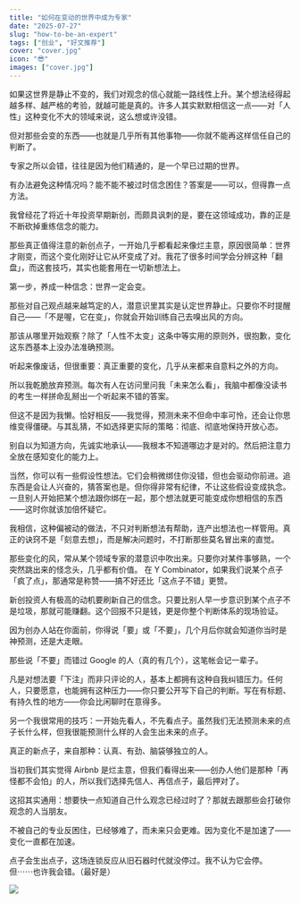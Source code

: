 ```yaml
---
title: "如何在变动的世界中成为专家"
date: "2025-07-27"
slug: "how-to-be-an-expert"
tags: ["创业", "好文推荐"]
cover: "cover.jpg"
icon: "😎"
images: ["cover.jpg"]
---
```

如果这世界是静止不变的，我们对观念的信心就能一路线性上升。某个想法经得起越多样、越严格的考验，就越可能是真的。许多人其实默默相信这一点——对「人性」这种变化不大的领域来说，这么想或许没错。



但对那些会变的东西——也就是几乎所有其他事物——你就不能再这样信任自己的判断了。



专家之所以会错，往往是因为他们精通的，是一个早已过期的世界。



有办法避免这种情况吗？能不能不被过时信念困住？答案是——可以，但得靠一点方法。



我曾经花了将近十年投资早期新创，而颇具讽刺的是，要在这领域成功，靠的正是不断砍掉重练信念的能力。



那些真正值得注意的新创点子，一开始几乎都看起来像烂主意，原因很简单：世界才刚变，而这个变化刚好让它从坏变成了对。我花了很多时间学会分辨这种「翻盘」，而这套技巧，其实也能套用在一切新想法上。



第一步，养成一种信念：世界一定会变。



那些对自己观点越来越笃定的人，潜意识里其实是认定世界静止。只要你不时提醒自己——「不是喔，它在变」，你就会开始训练自己去嗅出风的方向。



那该从哪里开始观察？除了「人性不太变」这条中等实用的原则外，很抱歉，变化这东西基本上没办法准确预测。



听起来像废话，但很重要：真正重要的变化，几乎从来都来自意料之外的方向。



所以我乾脆放弃预测。每次有人在访问里问我「未来怎么看」，我脑中都像没读书的考生一样拼命乱掰出一个听起来不错的答案。



但这不是因为我懒。恰好相反——我觉得，预测未来不但命中率可怜，还会让你思维变得僵硬。与其乱猜，不如选择更实际的策略：彻底、彻底地保持开放心态。



别自以为知道方向，先诚实地承认——我根本不知道哪边才是对的。然后把注意力全放在感知变化的能力上。



当然，你可以有一些假设性想法。它们会稍微绑住你没错，但也会驱动你前进。追东西是会让人兴奋的，猜答案也是。但你得非常有纪律，不让这些假设变成执念。
一旦别人开始把某个想法跟你绑在一起，那个想法就更可能变成你想相信的东西——这时你就该加倍怀疑它。



我相信，这种偏被动的做法，不只对判断想法有帮助，连产出想法也一样管用。真正的诀窍不是「刻意去想」，而是解决问题时，不打断那些莫名冒出来的直觉。



那些变化的风，常从某个领域专家的潜意识中吹出来。只要你对某件事够熟，一个突然跳出来的怪念头，几乎都有价值。
在 Y Combinator，如果我们说某个点子「疯了点」，那通常是称赞——搞不好还比「这点子不错」更赞。



新创投资人有极高的动机要刷新自己的信念。只要比别人早一步意识到某个点子不是垃圾，那就可能赚翻。这个回报不只是钱，更是你整个判断体系的现场验证。



因为创办人站在你面前，你得说「要」或「不要」，几个月后你就会知道你当时是神预测，还是大走眼。



那些说「不要」而错过 Google 的人（真的有几个），这笔帐会记一辈子。



凡是对想法要「下注」而非只评论的人，基本上都拥有这种自我纠错压力。任何人，只要愿意，也能拥有这种压力——你只要公开写下自己的判断。写在有标题、有持久性的地方——你会比闲聊时在意得多。



另一个我很常用的技巧：一开始先看人，不先看点子。虽然我们无法预测未来的点子长什么样，但我很能预测什么样的人会生出未来的点子。



真正的新点子，来自那种：认真、有劲、脑袋够独立的人。



当初我们其实觉得 Airbnb 是烂主意，但我们看得出来——创办人他们是那种「再怪都不会怕」的人，所以我们选择先信人、再信点子，最后押对了。



这招其实通用：想要快一点知道自己什么观念已经过时了？那就去跟那些会打破你观念的人当朋友。



不被自己的专业反困住，已经够难了，而未来只会更难。因为变化不是加速了——变化一直都在加速。



点子会生出点子，这场连锁反应从旧石器时代就没停过。我不认为它会停。
但⋯⋯也许我会错。（最好是）




![](https://prod-files-secure.s3.us-west-2.amazonaws.com/112d0858-5090-4d34-a606-b75eb8d65fd2/46476355-9cf3-4e99-9b7a-3531bc426380/1000202064.png?X-Amz-Algorithm=AWS4-HMAC-SHA256&X-Amz-Content-Sha256=UNSIGNED-PAYLOAD&X-Amz-Credential=ASIAZI2LB466XWSN7NL3%2F20250728%2Fus-west-2%2Fs3%2Faws4_request&X-Amz-Date=20250728T185810Z&X-Amz-Expires=3600&X-Amz-Security-Token=IQoJb3JpZ2luX2VjEGoaCXVzLXdlc3QtMiJIMEYCIQCWDojgfbuOmw519WGymOHMaC%2B0V2RYxzMPYjniiGvwGAIhALzlcvzMunxsDZz%2BC%2FWDReV1j8rLjwGvrgOOZ%2Fx9DUZ9KogECJP%2F%2F%2F%2F%2F%2F%2F%2F%2F%2FwEQABoMNjM3NDIzMTgzODA1IgyOAmIETbrmArbcKCoq3APRh1B2A6zJXjSWSJj4u1V9tEzlbhqapu1lzcLMRGzFEgtluRZMz29zSEZgEvI%2FIIAFKhA3mp2pzZcLGoqbRK2dpyDoFrETQfsTxljrwTEJy1xVS0orL4uIV3CD2te8656BU6nwdcpyzjhwRor%2BUd9h5L6Pk%2BCmJ629H4Bv7e9WpyBhnt8UtF8dKvizqev6pkQ0lem6QnoxV9tjTvH5HYdzv%2FdMXDFPNKrKUCvyoPxeanMMR6oL9R0wgPhXRhb7lcLeQUJY5%2F%2B%2FWQfMFLQZ2aQkebV%2BiYh9TZalr5mgAkJgDoE5eTrSt3%2BY8vfV4F%2Bf9%2BE9LaL4uKnHul5VtIL9yXgf15VlqslRbAMawxKd5t9U%2FD%2F%2BkwFN3Juxb1wwOGHQFjVpt%2Bj6YVlsOZqytsatgfHjEk89PeHxJhJSQZBFyTdZ4BKPwILez8OIJk177ImxAs3hjmXcr%2FAFs98%2BBc0fZLfBB7X0sn4ZpF2y6%2BYVHHb8Hy8rV%2BnUMJxdEwSlOxMVukr8x60MaeJn96sEpdRwY1fVY1YOu7mSOCo69Spb%2BU7Ys4jeh00KcoMJHH%2Fx59qNg3QYN7%2FfMbX5ut3rLjecicCJ2Qy9Zt8pNgOv0grKL9P661ZwnXTvLVSIhYjq6TC%2B8Z7EBjqkAYqH9oEUZiudle2HbLhcZl%2BRsBDekqL%2FpkZp%2FfrcwIk7YhpUD46C%2BCicKBm%2FqxXCl7JdmzP3EJkhRuwRXq9%2FpcXKQgMwDR%2FMGOKl0MCQpxs2ZqQ4x3X0th9kdLO7rba8hkaE41wpV7T7nyI8sUWCufS7cuiusnR5mnVpDYMYxHfFEJm0vKFpaKniCHJySieL%2BHzdAyPwb9mNW7WV8YcT8RAa03wi&X-Amz-Signature=87f014958129716e603ce909d722b90b1a44cbaeb2b0e3de1424780b94efe158&X-Amz-SignedHeaders=host&x-amz-checksum-mode=ENABLED&x-id=GetObject)

